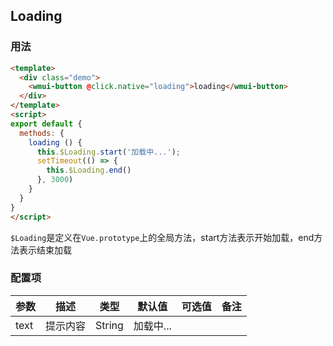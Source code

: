 ## Loading

### 用法

```html
<template>
  <div class="demo">
    <wmui-button @click.native="loading">loading</wmui-button>
  </div>
</template>
<script>
export default {
  methods: {
    loading () {
      this.$Loading.start('加载中...');
      setTimeout(() => {
        this.$Loading.end()
      }, 3000)
    }
  }
}
</script>
```

`$Loading`是定义在`Vue.prototype`上的全局方法，start方法表示开始加载，end方法表示结束加载

### 配置项

| 参数 | 描述 | 类型 | 默认值 | 可选值 | 备注 |
|------|-----|------|--------|-------| ---- |
| text | 提示内容| String | 加载中...   |  |
